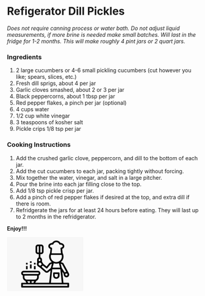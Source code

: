 # Refigerator Dill Pickles

*Does not require canning process or water bath. Do not adjust liquid measurements, if more brine is needed make small batches. Will last in the fridge for 1-2 months. This will make roughly 4 pint jars or 2 quart jars.*

### Ingredients

1. 2 large cucumbers or 4-6 small pickling cucumbers (cut however you like; spears, slices, etc.)
2. Fresh dill sprigs, about 4 per jar
3. Garlic cloves smashed, about 2 or 3 per jar
4. Black peppercorns, about 1 tbsp per jar
5. Red pepper flakes, a pinch per jar (optional)
6. 4 cups water
7. 1/2 cup white vinegar
8. 3 teaspoons of kosher salt
9. Pickle crips 1/8 tsp per jar

### Cooking Instructions

1. Add the crushed garlic clove, peppercorn, and dill to the bottom of each jar.
2. Add the cut cucumbers to each jar, packing tightly without forcing.
3. Mix together the water, vinegar, and salt in a large pitcher.
4. Pour the brine into each jar filling close to the top.
5. Add 1/8 tsp pickle crisp per jar.
6. Add a pinch of red pepper flakes if desired at the top, and extra dill if there is room.
7. Refridgerate the jars for at least 24 hours before eating. They will last up to 2 months in the refridgerator.

**Enjoy!!!**

<img src="https://github.com/jddemcher/TallGuyCooking/blob/master/iconfile.png" width="200">